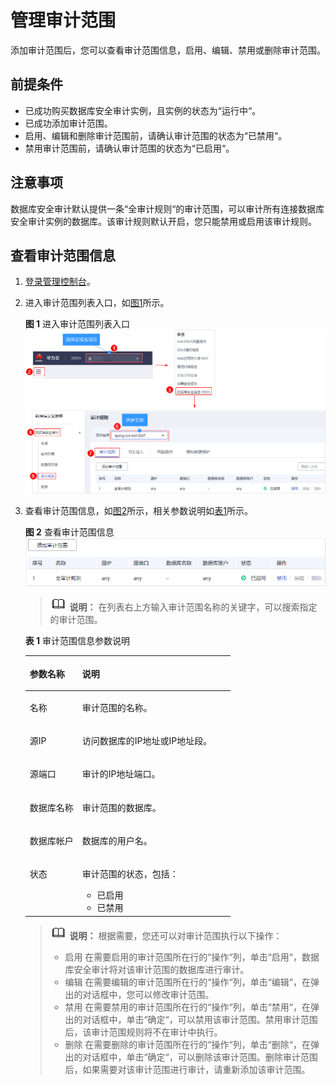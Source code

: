 # 管理审计范围<a name="dbss_01_0200"></a>

添加审计范围后，您可以查看审计范围信息，启用、编辑、禁用或删除审计范围。

## 前提条件<a name="section070891116319"></a>

-   已成功购买数据库安全审计实例，且实例的状态为“运行中“。
-   已成功添加审计范围。
-   启用、编辑和删除审计范围前，请确认审计范围的状态为“已禁用“。
-   禁用审计范围前，请确认审计范围的状态为“已启用“。

## 注意事项<a name="section15689121410189"></a>

数据库安全审计默认提供一条“全审计规则“的审计范围，可以审计所有连接数据库安全审计实例的数据库。该审计规则默认开启，您只能禁用或启用该审计规则。

## 查看审计范围信息<a name="section2284236112613"></a>

1.  [登录管理控制台](https://console.huaweicloud.com/?locale=zh-cn)。
2.  进入审计范围列表入口，如[图1](#zh-cn_topic_0144723368_fig4155162273613)所示。

    **图 1**  进入审计范围列表入口<a name="zh-cn_topic_0144723368_fig4155162273613"></a>  
    ![](figures/进入审计范围列表入口.png "进入审计范围列表入口")

3.  查看审计范围信息，如[图2](#fig17324536122612)所示，相关参数说明如[表1](#table964761214306)所示。

    **图 2**  查看审计范围信息<a name="fig17324536122612"></a>  
    ![](figures/查看审计范围信息.png "查看审计范围信息")

    >![](public_sys-resources/icon-note.gif) **说明：** 
    >在列表右上方输入审计范围名称的关键字，可以搜索指定的审计范围。

    **表 1**  审计范围信息参数说明

    <a name="table964761214306"></a>
    <table><thead align="left"><tr id="row1365581213011"><th class="cellrowborder" valign="top" width="25.629999999999995%" id="mcps1.2.3.1.1"><p id="p96584127304"><a name="p96584127304"></a><a name="p96584127304"></a>参数名称</p>
    </th>
    <th class="cellrowborder" valign="top" width="74.37%" id="mcps1.2.3.1.2"><p id="p18660171293013"><a name="p18660171293013"></a><a name="p18660171293013"></a>说明</p>
    </th>
    </tr>
    </thead>
    <tbody><tr id="row7664312163018"><td class="cellrowborder" valign="top" width="25.629999999999995%" headers="mcps1.2.3.1.1 "><p id="p56657123309"><a name="p56657123309"></a><a name="p56657123309"></a>名称</p>
    </td>
    <td class="cellrowborder" valign="top" width="74.37%" headers="mcps1.2.3.1.2 "><p id="p14669161217308"><a name="p14669161217308"></a><a name="p14669161217308"></a>审计范围的名称。</p>
    </td>
    </tr>
    <tr id="row18114121410321"><td class="cellrowborder" valign="top" width="25.629999999999995%" headers="mcps1.2.3.1.1 "><p id="p195041220123213"><a name="p195041220123213"></a><a name="p195041220123213"></a>源IP</p>
    </td>
    <td class="cellrowborder" valign="top" width="74.37%" headers="mcps1.2.3.1.2 "><p id="p5506192011323"><a name="p5506192011323"></a><a name="p5506192011323"></a>访问数据库的IP地址或IP地址段。</p>
    </td>
    </tr>
    <tr id="row17352133015322"><td class="cellrowborder" valign="top" width="25.629999999999995%" headers="mcps1.2.3.1.1 "><p id="p7313193714329"><a name="p7313193714329"></a><a name="p7313193714329"></a>源端口</p>
    </td>
    <td class="cellrowborder" valign="top" width="74.37%" headers="mcps1.2.3.1.2 "><p id="p631613374329"><a name="p631613374329"></a><a name="p631613374329"></a>审计的IP地址端口。</p>
    </td>
    </tr>
    <tr id="row1167216126301"><td class="cellrowborder" valign="top" width="25.629999999999995%" headers="mcps1.2.3.1.1 "><p id="p126741912113015"><a name="p126741912113015"></a><a name="p126741912113015"></a>数据库名称</p>
    </td>
    <td class="cellrowborder" valign="top" width="74.37%" headers="mcps1.2.3.1.2 "><p id="p76771712113017"><a name="p76771712113017"></a><a name="p76771712113017"></a>审计范围的数据库。</p>
    </td>
    </tr>
    <tr id="row6679161203016"><td class="cellrowborder" valign="top" width="25.629999999999995%" headers="mcps1.2.3.1.1 "><p id="p16680121233020"><a name="p16680121233020"></a><a name="p16680121233020"></a>数据库帐户</p>
    </td>
    <td class="cellrowborder" valign="top" width="74.37%" headers="mcps1.2.3.1.2 "><p id="p12683121217306"><a name="p12683121217306"></a><a name="p12683121217306"></a>数据库的用户名。</p>
    </td>
    </tr>
    <tr id="row19685121213016"><td class="cellrowborder" valign="top" width="25.629999999999995%" headers="mcps1.2.3.1.1 "><p id="p968710125308"><a name="p968710125308"></a><a name="p968710125308"></a>状态</p>
    </td>
    <td class="cellrowborder" valign="top" width="74.37%" headers="mcps1.2.3.1.2 "><p id="p186901012163011"><a name="p186901012163011"></a><a name="p186901012163011"></a>审计范围的状态，包括：</p>
    <a name="ul118072149340"></a><a name="ul118072149340"></a><ul id="ul118072149340"><li>已启用</li><li>已禁用</li></ul>
    </td>
    </tr>
    </tbody>
    </table>

    >![](public_sys-resources/icon-note.gif) **说明：** 
    >根据需要，您还可以对审计范围执行以下操作：
    >-   启用
    >    在需要启用的审计范围所在行的“操作“列，单击“启用“，数据库安全审计将对该审计范围的数据库进行审计。
    >-   编辑
    >    在需要编辑的审计范围所在行的“操作“列，单击“编辑“，在弹出的对话框中，您可以修改审计范围。
    >-   禁用
    >    在需要禁用的审计范围所在行的“操作“列，单击“禁用“，在弹出的对话框中，单击“确定“，可以禁用该审计范围。禁用审计范围后，该审计范围规则将不在审计中执行。
    >-   删除
    >    在需要删除的审计范围所在行的“操作“列，单击“删除“，在弹出的对话框中，单击“确定“，可以删除该审计范围。删除审计范围后，如果需要对该审计范围进行审计，请重新添加该审计范围。


